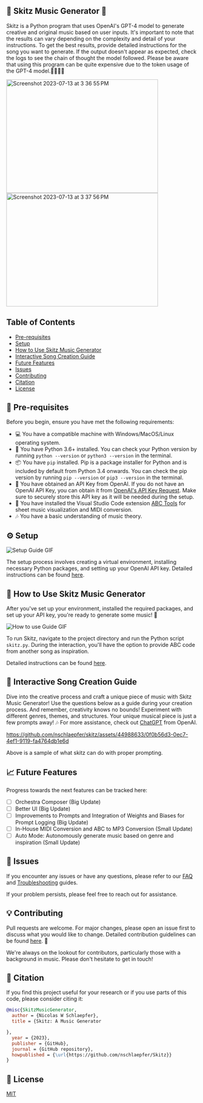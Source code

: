 ## 🎵 Skitz Music Generator 🎵
Skitz is a Python program that uses OpenAI's GPT-4 model to generate creative and original music based on user inputs. It's important to note that the results can vary depending on the complexity and detail of your instructions. To get the best results, provide detailed instructions for the song you want to generate. If the output doesn't appear as expected, check the logs to see the chain of thought the model followed. Please be aware that using this program can be quite expensive due to the token usage of the GPT-4 model.🎼🎹🎷🎸



<p float="left">
  <img src="https://github.com/nschlaepfer/skitz/assets/44988633/86f3796a-5bc1-41fa-9f14-138a5e882ade" width="400" height="300" alt="Screenshot 2023-07-13 at 3 36 55 PM" />
  <img src="https://github.com/nschlaepfer/skitz/assets/44988633/52dc19f4-e15e-4d0a-a89f-d73633151695" width="400" height="300" alt="Screenshot 2023-07-13 at 3 37 56 PM" />
</p>

## Table of Contents

- [Pre-requisites](#pre-requisites)
- [Setup](#setup)
- [How to Use Skitz Music Generator](#how-to-use-skitz-music-generator)
- [Interactive Song Creation Guide](#interactive-song-creation-guide)
- [Future Features](#future-features)
- [Issues](#issues)
- [Contributing](#contributing)
- [Citation](#citation)
- [License](#license)

## 🚀 Pre-requisites

Before you begin, ensure you have met the following requirements:

- 💻 You have a compatible machine with Windows/MacOS/Linux operating system.
- 🐍 You have Python 3.6+ installed. You can check your Python version by running `python --version` or `python3 --version` in the terminal.
- 📦 You have `pip` installed. Pip is a package installer for Python and is included by default from Python 3.4 onwards. You can check the pip version by running `pip --version` or `pip3 --version` in the terminal.
- 🔑 You have obtained an API Key from OpenAI. If you do not have an OpenAI API Key, you can obtain it from [OpenAI's API Key Request](https://platform.openai.com/signup). Make sure to securely store this API key as it will be needed during the setup.
- 🎼 You have installed the Visual Studio Code extension [ABC Tools](https://marketplace.visualstudio.com/items?itemName=ishiharaf.abc-tools) for sheet music visualization and MIDI conversion.
- 🎶 You have a basic understanding of music theory.

## ⚙️ Setup

![Setup Guide GIF](path/to/setup_guide.gif)

The setup process involves creating a virtual environment, installing necessary Python packages, and setting up your OpenAI API key. Detailed instructions can be found [here](path/to/setup_instructions.md).

## 🎼 How to Use Skitz Music Generator

After you've set up your environment, installed the required packages, and set up your API key, you're ready to generate some music! 🎉

![How to use Guide GIF](path/to/how_to_use_guide.gif)

To run Skitz, navigate to the project directory and run the Python script `skitz.py`. During the interaction, you'll have the option to provide ABC code from another song as inspiration.

Detailed instructions can be found [here](path/to/how_to_use_guide.md).

## 🎹 Interactive Song Creation Guide

Dive into the creative process and craft a unique piece of music with Skitz Music Generator! Use the questions below as a guide during your creation process. And remember, creativity knows no bounds! Experiment with different genres, themes, and structures. Your unique musical piece is just a few prompts away! 🎶 For more assistance, check out [ChatGPT](https://chat.openai.com/) from OpenAI.



https://github.com/nschlaepfer/skitz/assets/44988633/0f0b56d3-0ec7-4ef1-9119-fa4764db1e6d



Above is a sample of what skitz can do with proper prompting.

## 📈 Future Features

Progress towards the next features can be tracked here:

- [ ] Orchestra Composer (Big Update)
- [ ] Better UI (Big Update)
- [ ] Improvements to Prompts and Integration of Weights and Biases for Prompt Logging (Big Update)
- [ ] In-House MIDI Conversion and ABC to MP3 Conversion (Small Update)
- [ ] Auto Mode: Autonomously generate music based on genre and inspiration (Small Update)

## 🚨 Issues

If you encounter any issues or have any questions, please refer to our [FAQ](path/to/faq.md) and [Troubleshooting](path/to/troubleshooting.md) guides. 

If your problem persists, please feel free to reach out for assistance.

## 💡 Contributing

Pull requests are welcome. For major changes, please open an issue first to discuss what you would like to change. Detailed contribution guidelines can be found [here](path/to/contributing.md). 🤝

We're always on the lookout for contributors, particularly those with a background in music. Please don't hesitate to get in touch!

## 📝 Citation

If you find this project useful for your research or if you use parts of this code, please consider citing it:

```bibtex
@misc{SkitzMusicGenerator,
  author = {Nicolas W Schlaepfer},
  title = {Skitz: A Music Generator

},
  year = {2023},
  publisher = {GitHub},
  journal = {GitHub repository},
  howpublished = {\url{https://github.com/nschlaepfer/Skitz}}
}
```

## 📝 License

[MIT](LICENSE)
